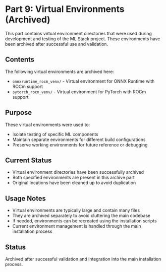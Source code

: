 # Part 9: Virtual Environments (Archived)

This part contains virtual environment directories that were used during development and testing of the ML Stack project. These environments have been archived after successful use and validation.

## Contents

The following virtual environments are archived here:

- `onnxruntime_rocm_venv/` - Virtual environment for ONNX Runtime with ROCm support
- `pytorch_rocm_venv/` - Virtual environment for PyTorch with ROCm support

## Purpose

These virtual environments were used to:
- Isolate testing of specific ML components
- Maintain separate environments for different build configurations
- Preserve working environments for future reference or debugging

## Current Status

- Virtual environment directories have been successfully archived
- Both specified environments are present in this archive part
- Original locations have been cleaned up to avoid duplication

## Usage Notes

- Virtual environments are typically large and contain many files
- They are archived separately to avoid cluttering the main codebase
- If needed, environments can be recreated using the installation scripts
- Current environment management is handled through the main installation process

## Status

Archived after successful validation and integration into the main installation process.